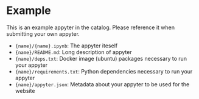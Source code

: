 # Example

This is an example appyter in the catalog. Please reference it when submitting your own appyter.

- `{name}/{name}.ipynb`: The appyter iteself
- `{name}/README.md`: Long description of appyter
- `{name}/deps.txt`: Docker image (ubuntu) packages necessary to run your appyter
- `{name}/requirements.txt`: Python dependencies necessary to run your appyter
- `{name}/appyter.json`: Metadata about your appyter to be used for the website
